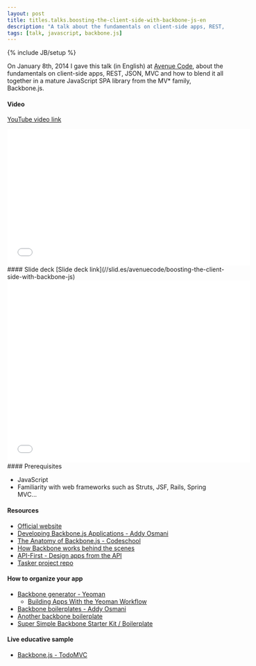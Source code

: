 ```yaml
---
layout: post
title: titles.talks.boosting-the-client-side-with-backbone-js-en
description: "A talk about the fundamentals on client-side apps, REST, JSON, MVC and how to blend it all together in a mature JavaScript SPA library from the MV* family, Backbone.js."
tags: [talk, javascript, backbone.js]
---
```

{% include JB/setup %}

On January 8th, 2014 I gave this talk (in English) at [Avenue Code](http://www.avenuecode.com), about the fundamentals on client-side apps, REST, JSON, MVC and how to blend it all together in a mature JavaScript SPA library from the MV* family, Backbone.js.
<br/>
#### Video
[YouTube video link](//www.youtube.com/embed/8ZzqMFAU_Kw)
<iframe width="560" height="315" src="//www.youtube.com/embed/8ZzqMFAU_Kw" frameborder="0" allowfullscreen="allowfullscreen"> </iframe><br/>
#### Slide deck
[Slide deck link](//slid.es/avenuecode/boosting-the-client-side-with-backbone-js)
<iframe src="//slid.es/avenuecode/boosting-the-client-side-with-backbone-js/embed" width="560" height="420" scrolling="no" frameborder="0" allowfullscreen="allowfullscreen"> </iframe><br/>
#### Prerequisites

* JavaScript
* Familiarity with web frameworks such as Struts, JSF, Rails, Spring MVC...

#### Resources

* [Official website](http://backbonejs.org)
* [Developing Backbone.js Applications - Addy Osmani](http://addyosmani.github.io/backbone-fundamentals)
* [The Anatomy of Backbone.js - Codeschool](http://backbone.codeschool.com)
* [How Backbone works behind the scenes](http://backbonejs.org/docs/backbone.html)
* [API-First - Design apps from the API](http://www.api-first.com/)
* [Tasker project repo](https://github.com/tiagorg/tasker)

#### How to organize your app

* [Backbone generator - Yeoman](https://github.com/yeoman/generator-backbone)
    * [Building Apps With the Yeoman Workflow](http://net.tutsplus.com/tutorials/javascript-ajax/building-apps-with-the-yeoman-workflow/)
* [Backbone boilerplates - Addy Osmani](https://github.com/addyosmani/backbone-boilerplates)
* [Another backbone boilerplate](http://backboneboilerplate.com/)
* [Super Simple Backbone Starter Kit / Boilerplate](http://webapplog.com/super-simple-backbone-starter-kit-boilerplate/)

#### Live educative sample

* [Backbone.js - TodoMVC](http://todomvc.com/architecture-examples/backbone/)